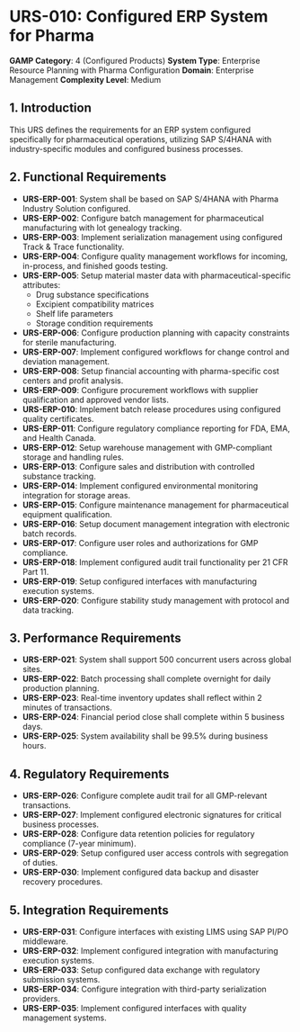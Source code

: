 # URS-010: Configured ERP System for Pharma
**GAMP Category**: 4 (Configured Products)
**System Type**: Enterprise Resource Planning with Pharma Configuration
**Domain**: Enterprise Management
**Complexity Level**: Medium

## 1. Introduction
This URS defines the requirements for an ERP system configured specifically for pharmaceutical operations, utilizing SAP S/4HANA with industry-specific modules and configured business processes.

## 2. Functional Requirements
- **URS-ERP-001**: System shall be based on SAP S/4HANA with Pharma Industry Solution configured.
- **URS-ERP-002**: Configure batch management for pharmaceutical manufacturing with lot genealogy tracking.
- **URS-ERP-003**: Implement serialization management using configured Track & Trace functionality.
- **URS-ERP-004**: Configure quality management workflows for incoming, in-process, and finished goods testing.
- **URS-ERP-005**: Setup material master data with pharmaceutical-specific attributes:
  - Drug substance specifications
  - Excipient compatibility matrices
  - Shelf life parameters
  - Storage condition requirements
- **URS-ERP-006**: Configure production planning with capacity constraints for sterile manufacturing.
- **URS-ERP-007**: Implement configured workflows for change control and deviation management.
- **URS-ERP-008**: Setup financial accounting with pharma-specific cost centers and profit analysis.
- **URS-ERP-009**: Configure procurement workflows with supplier qualification and approved vendor lists.
- **URS-ERP-010**: Implement batch release procedures using configured quality certificates.
- **URS-ERP-011**: Configure regulatory compliance reporting for FDA, EMA, and Health Canada.
- **URS-ERP-012**: Setup warehouse management with GMP-compliant storage and handling rules.
- **URS-ERP-013**: Configure sales and distribution with controlled substance tracking.
- **URS-ERP-014**: Implement configured environmental monitoring integration for storage areas.
- **URS-ERP-015**: Configure maintenance management for pharmaceutical equipment qualification.
- **URS-ERP-016**: Setup document management integration with electronic batch records.
- **URS-ERP-017**: Configure user roles and authorizations for GMP compliance.
- **URS-ERP-018**: Implement configured audit trail functionality per 21 CFR Part 11.
- **URS-ERP-019**: Setup configured interfaces with manufacturing execution systems.
- **URS-ERP-020**: Configure stability study management with protocol and data tracking.

## 3. Performance Requirements
- **URS-ERP-021**: System shall support 500 concurrent users across global sites.
- **URS-ERP-022**: Batch processing shall complete overnight for daily production planning.
- **URS-ERP-023**: Real-time inventory updates shall reflect within 2 minutes of transactions.
- **URS-ERP-024**: Financial period close shall complete within 5 business days.
- **URS-ERP-025**: System availability shall be 99.5% during business hours.

## 4. Regulatory Requirements
- **URS-ERP-026**: Configure complete audit trail for all GMP-relevant transactions.
- **URS-ERP-027**: Implement configured electronic signatures for critical business processes.
- **URS-ERP-028**: Configure data retention policies for regulatory compliance (7-year minimum).
- **URS-ERP-029**: Setup configured user access controls with segregation of duties.
- **URS-ERP-030**: Implement configured data backup and disaster recovery procedures.

## 5. Integration Requirements
- **URS-ERP-031**: Configure interfaces with existing LIMS using SAP PI/PO middleware.
- **URS-ERP-032**: Implement configured integration with manufacturing execution systems.
- **URS-ERP-033**: Setup configured data exchange with regulatory submission systems.
- **URS-ERP-034**: Configure integration with third-party serialization providers.
- **URS-ERP-035**: Implement configured interfaces with quality management systems.